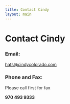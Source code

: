 ```yaml
---
title: Contact Cindy
layout: main
---
```


# Contact Cindy

### Email:
[hats@cindycolorado.com](mailto:hats@cindycolorado.com)

### Phone and Fax: 
Please call first for fax

**970 493 9333**

